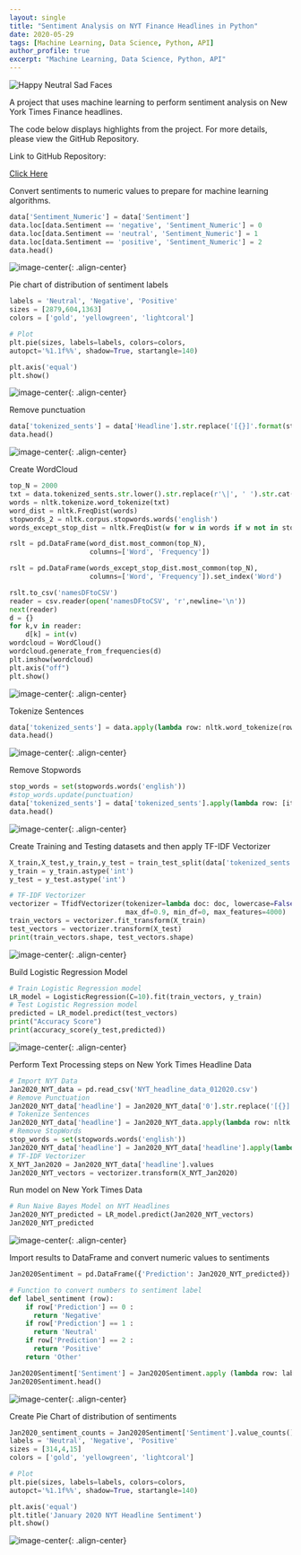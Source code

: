 ```yaml
---
layout: single
title: "Sentiment Analysis on NYT Finance Headlines in Python"
date: 2020-05-29
tags: [Machine Learning, Data Science, Python, API]
author_profile: true
excerpt: "Machine Learning, Data Science, Python, API"
---
```

![Happy Neutral Sad Faces](/images/moody_emoticon_faces_neutral_sad_happy_vote_voting-512.png "Sentiment Analysis on NYT Finance Headlines in Python")

A project that uses machine learning to perform sentiment analysis on New York Times Finance headlines.

The code below displays highlights from the project. For more details, please view the GitHub Repository.

Link to GitHub Repository:

[Click Here](https://github.com/davidsuffolk/Sentiment-Analysis-on-NYT-Finance-Headlines)

Convert sentiments to numeric values to prepare for machine learning algorithms.

```python
data['Sentiment_Numeric'] = data['Sentiment']
data.loc[data.Sentiment == 'negative', 'Sentiment_Numeric'] = 0
data.loc[data.Sentiment == 'neutral', 'Sentiment_Numeric'] = 1
data.loc[data.Sentiment == 'positive', 'Sentiment_Numeric'] = 2
data.head()
```
![image-center](/images/nyt_01.png){: .align-center}

Pie chart of distribution of sentiment labels

```python
labels = 'Neutral', 'Negative', 'Positive'
sizes = [2879,604,1363]
colors = ['gold', 'yellowgreen', 'lightcoral']

# Plot
plt.pie(sizes, labels=labels, colors=colors,
autopct='%1.1f%%', shadow=True, startangle=140)

plt.axis('equal')
plt.show()
```
![image-center](/images/nyt_02.png){: .align-center}

Remove punctuation

```python
data['tokenized_sents'] = data['Headline'].str.replace('[{}]'.format(string.punctuation), '')
data.head()
```
![image-center](/images/nyt_03.png){: .align-center}

Create WordCloud

```python
top_N = 2000
txt = data.tokenized_sents.str.lower().str.replace(r'\|', ' ').str.cat(sep=' ')
words = nltk.tokenize.word_tokenize(txt)
word_dist = nltk.FreqDist(words)
stopwords_2 = nltk.corpus.stopwords.words('english')
words_except_stop_dist = nltk.FreqDist(w for w in words if w not in stopwords_2)

rslt = pd.DataFrame(word_dist.most_common(top_N),
                    columns=['Word', 'Frequency'])

rslt = pd.DataFrame(words_except_stop_dist.most_common(top_N),
                    columns=['Word', 'Frequency']).set_index('Word')

rslt.to_csv('namesDFtoCSV')
reader = csv.reader(open('namesDFtoCSV', 'r',newline='\n'))
next(reader)
d = {}
for k,v in reader:
    d[k] = int(v)
wordcloud = WordCloud()
wordcloud.generate_from_frequencies(d)
plt.imshow(wordcloud)
plt.axis("off")
plt.show()
```

![image-center](/images/nyt_04.png){: .align-center}

Tokenize Sentences

```python
data['tokenized_sents'] = data.apply(lambda row: nltk.word_tokenize(row['tokenized_sents']), axis=1)
data.head()
```
![image-center](/images/nyt_05.png){: .align-center}

Remove Stopwords

```python
stop_words = set(stopwords.words('english'))
#stop_words.update(punctuation)
data['tokenized_sents'] = data['tokenized_sents'].apply(lambda row: [item for item in row if item not in stop_words])
data.head()
```
![image-center](/images/nyt_06.png){: .align-center}

Create Training and Testing datasets and then apply TF-IDF Vectorizer

```python
X_train,X_test,y_train,y_test = train_test_split(data['tokenized_sents'],data['Sentiment_Numeric'],test_size = 0.2 , random_state = 0)
y_train = y_train.astype('int')
y_test = y_test.astype('int')

# TF-IDF Vectorizer
vectorizer = TfidfVectorizer(tokenizer=lambda doc: doc, lowercase=False, ngram_range=(1,2),
                             max_df=0.9, min_df=0, max_features=4000)
train_vectors = vectorizer.fit_transform(X_train)
test_vectors = vectorizer.transform(X_test)
print(train_vectors.shape, test_vectors.shape)
```
![image-center](/images/nyt_07.png){: .align-center}

Build Logistic Regression Model

```python
# Train Logistic Regression model
LR_model = LogisticRegression(C=10).fit(train_vectors, y_train)
# Test Logistic Regression model
predicted = LR_model.predict(test_vectors)
print("Accuracy Score")
print(accuracy_score(y_test,predicted))
```

![image-center](/images/nyt_08.png){: .align-center}

Perform Text Processing steps on New York Times Headline Data

```python
# Import NYT Data
Jan2020_NYT_data = pd.read_csv('NYT_headline_data_012020.csv')
# Remove Punctuation
Jan2020_NYT_data['headline'] = Jan2020_NYT_data['0'].str.replace('[{}]'.format(string.punctuation), '')
# Tokenize Sentences
Jan2020_NYT_data['headline'] = Jan2020_NYT_data.apply(lambda row: nltk.word_tokenize(row['headline']), axis=1)
# Remove StopWords
stop_words = set(stopwords.words('english'))
Jan2020_NYT_data['headline'] = Jan2020_NYT_data['headline'].apply(lambda row: [item for item in row if item not in stop_words])
# TF-IDF Vectorizer
X_NYT_Jan2020 = Jan2020_NYT_data['headline'].values
Jan2020_NYT_vectors = vectorizer.transform(X_NYT_Jan2020)
```

Run model on New York Times Data

```python
# Run Naive Bayes Model on NYT Headlines
Jan2020_NYT_predicted = LR_model.predict(Jan2020_NYT_vectors)
Jan2020_NYT_predicted
```
![image-center](/images/nyt_09.png){: .align-center}

Import results to DataFrame and convert numeric values to sentiments

```python
Jan2020Sentiment = pd.DataFrame({'Prediction': Jan2020_NYT_predicted})

# Function to convert numbers to sentiment label
def label_sentiment (row):
    if row['Prediction'] == 0 :
      return 'Negative'
    if row['Prediction'] == 1 :
      return 'Neutral'
    if row['Prediction'] == 2 :
      return 'Positive'
    return 'Other'

Jan2020Sentiment['Sentiment'] = Jan2020Sentiment.apply (lambda row: label_sentiment(row), axis=1)
Jan2020Sentiment.head()
```

![image-center](/images/nyt_10.png){: .align-center}

Create Pie Chart of distribution of sentiments

```python
Jan2020_sentiment_counts = Jan2020Sentiment['Sentiment'].value_counts()
labels = 'Neutral', 'Negative', 'Positive'
sizes = [314,4,15]
colors = ['gold', 'yellowgreen', 'lightcoral']

# Plot
plt.pie(sizes, labels=labels, colors=colors,
autopct='%1.1f%%', shadow=True, startangle=140)

plt.axis('equal')
plt.title('January 2020 NYT Headline Sentiment')
plt.show()
```

![image-center](/images/nyt_11.png){: .align-center}

